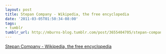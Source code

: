 ```yaml
---
layout: post
title: Stepan Company - Wikipedia, the free encyclopedia
date: '2011-03-05T01:50:34-08:00'
tags:
- tumblr
tumblr_url: http://mburns-blog.tumblr.com/post/3655404705/stepan-company-wikipedia-the-free-encyclopedia
---
```

<a href="http://en.wikipedia.org/wiki/Stepan_Company">Stepan Company - Wikipedia, the free encyclopedia</a>

